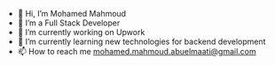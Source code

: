 
- 👋 Hi, I’m Mohamed Mahmoud
- 👀 I’m a Full Stack Developer
- 🔭 I’m currently working on Upwork
- 🌱 I’m currently learning new technologies for backend development 
- 📫 How to reach me mohamed.mahmoud.abuelmaati@gmail.com
